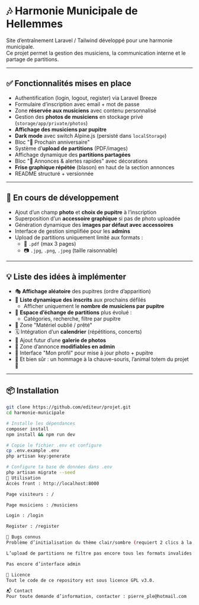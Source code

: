 # 🎶 Harmonie Municipale de Hellemmes

Site d’entraînement Laravel / Tailwind développé pour une harmonie municipale.  
Ce projet permet la gestion des musiciens, la communication interne et le partage de partitions.

---

## ✅ Fonctionnalités mises en place

- Authentification (login, logout, register) via Laravel Breeze
- Formulaire d’inscription avec email + mot de passe
- Zone **réservée aux musiciens** avec contenu personnalisé
- Gestion des **photos de musiciens** en stockage privé (`storage/app/private/photos`)
- **Affichage des musiciens par pupitre**
- **Dark mode** avec switch Alpine.js (persisté dans `localStorage`)
- Bloc "🎉 Prochain anniversaire"
- Système d’**upload de partitions** (PDF/images)
- Affichage dynamique des **partitions partagées**
- Bloc "📢 Annonces & alertes rapides" avec décorations
- **Frise graphique répétée** (blason) en haut de la section annonces
- README structuré + versionnée

---

## 🚧 En cours de développement

- Ajout d’un champ **photo** et **choix de pupitre** à l’inscription
- Superposition d’un **accessoire graphique** si pas de photo uploadée
- Génération dynamique des **images par défaut avec accessoires**
- Interface de gestion simplifiée pour les **admins**
- Upload de partitions uniquement limité aux formats :
  - 📄 `.pdf` (max 3 pages)
  - 📷 `.jpg`, `.png`, `.jpeg` (taille raisonnable)

---

## 💡 Liste des idées à implémenter

- 🎭 **Affichage aléatoire** des pupitres (ordre d’apparition)
- 🎺 **Liste dynamique des inscrits** aux prochains défilés
  - Afficher uniquement le **nombre de musiciens par pupitre**
- 🎼 **Espace d’échange de partitions** plus évolué :
  - Catégories, recherche, filtre par pupitre
- 🎒 Zone "Matériel oublié / prêté"
- 🗓️ Intégration d’un **calendrier** (répétitions, concerts)
- 📸 Ajout futur d’une **galerie de photos**
- 📣 Zone d’annonce **modifiables en admin**
- 👤 Interface "Mon profil" pour mise à jour photo + pupitre
- 🦇 Et bien sûr : un hommage à la chauve-souris, l’animal totem du projet 🖤

---

## 📦 Installation

```bash
git clone https://github.com/editeur/projet.git
cd harmonie-municipale

# Installe les dépendances
composer install
npm install && npm run dev

# Copie le fichier .env et configure
cp .env.example .env
php artisan key:generate

# Configure ta base de données dans .env
php artisan migrate --seed
🧪 Utilisation
Accès front : http://localhost:8000

Page visiteurs : /

Page musiciens : /musiciens

Login : /login

Register : /register

🐛 Bugs connus
Problème d’initialisation du thème clair/sombre (requiert 2 clics à la 1ʳᵉ connexion)

L’upload de partitions ne filtre pas encore tous les formats invalides

Pas encore d’interface admin

📜 Licence
Tout le code de ce repository est sous licence GPL v3.0.

📬 Contact
Pour toute demande d’information, contacter : pierre_ple@hotmail.com

